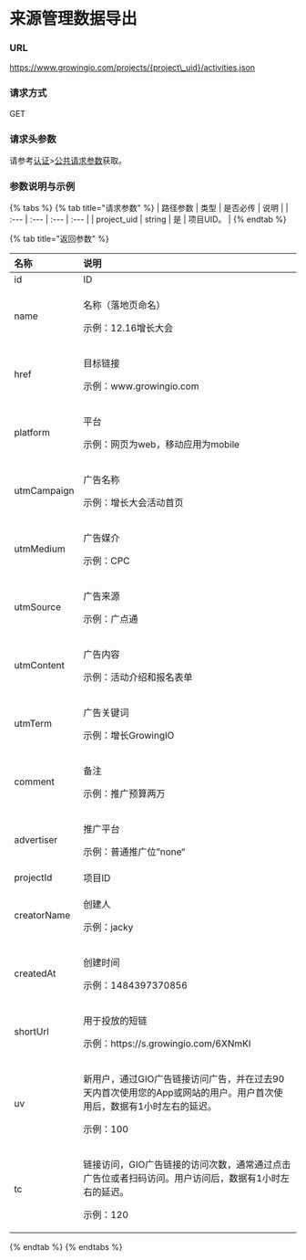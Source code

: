 # 来源管理数据导出

### URL

https://www.growingio.com/projects/{project\_uid}/activities.json

### 请求方式

GET

### 请求头参数

请参考[认证](../../authenticate/)&gt;[公共请求参数](../../authenticate/head-parameter.md)获取。

### 参数说明与示例

{% tabs %}
{% tab title="请求参数" %}
| 路径参数 | 类型 | 是否必传 | 说明 |
| :--- | :--- | :--- | :--- |
| project\_uid | string | 是 | 项目UID。 |
{% endtab %}

{% tab title="返回参数" %}
<table>
  <thead>
    <tr>
      <th style="text-align:left">&#x540D;&#x79F0;</th>
      <th style="text-align:left">&#x8BF4;&#x660E;</th>
    </tr>
  </thead>
  <tbody>
    <tr>
      <td style="text-align:left">id</td>
      <td style="text-align:left">ID</td>
    </tr>
    <tr>
      <td style="text-align:left">name</td>
      <td style="text-align:left">
        <p>&#x540D;&#x79F0;&#xFF08;&#x843D;&#x5730;&#x9875;&#x547D;&#x540D;&#xFF09;</p>
        <p>&#x793A;&#x4F8B;&#xFF1A;12.16&#x589E;&#x957F;&#x5927;&#x4F1A;</p>
      </td>
    </tr>
    <tr>
      <td style="text-align:left">href</td>
      <td style="text-align:left">
        <p>&#x76EE;&#x6807;&#x94FE;&#x63A5;</p>
        <p>&#x793A;&#x4F8B;&#xFF1A;www.growingio.com</p>
      </td>
    </tr>
    <tr>
      <td style="text-align:left">platform</td>
      <td style="text-align:left">
        <p>&#x5E73;&#x53F0;</p>
        <p>&#x793A;&#x4F8B;&#xFF1A;&#x7F51;&#x9875;&#x4E3A;web&#xFF0C;&#x79FB;&#x52A8;&#x5E94;&#x7528;&#x4E3A;mobile</p>
      </td>
    </tr>
    <tr>
      <td style="text-align:left">utmCampaign</td>
      <td style="text-align:left">
        <p>&#x5E7F;&#x544A;&#x540D;&#x79F0;</p>
        <p>&#x793A;&#x4F8B;&#xFF1A;&#x589E;&#x957F;&#x5927;&#x4F1A;&#x6D3B;&#x52A8;&#x9996;&#x9875;</p>
      </td>
    </tr>
    <tr>
      <td style="text-align:left">utmMedium</td>
      <td style="text-align:left">
        <p>&#x5E7F;&#x544A;&#x5A92;&#x4ECB;</p>
        <p>&#x793A;&#x4F8B;&#xFF1A;CPC</p>
      </td>
    </tr>
    <tr>
      <td style="text-align:left">utmSource</td>
      <td style="text-align:left">
        <p>&#x5E7F;&#x544A;&#x6765;&#x6E90;</p>
        <p>&#x793A;&#x4F8B;&#xFF1A;&#x5E7F;&#x70B9;&#x901A;</p>
      </td>
    </tr>
    <tr>
      <td style="text-align:left">utmContent</td>
      <td style="text-align:left">
        <p>&#x5E7F;&#x544A;&#x5185;&#x5BB9;</p>
        <p>&#x793A;&#x4F8B;&#xFF1A;&#x6D3B;&#x52A8;&#x4ECB;&#x7ECD;&#x548C;&#x62A5;&#x540D;&#x8868;&#x5355;</p>
      </td>
    </tr>
    <tr>
      <td style="text-align:left">utmTerm</td>
      <td style="text-align:left">
        <p>&#x5E7F;&#x544A;&#x5173;&#x952E;&#x8BCD;</p>
        <p>&#x793A;&#x4F8B;&#xFF1A;&#x589E;&#x957F;GrowingIO</p>
      </td>
    </tr>
    <tr>
      <td style="text-align:left">comment</td>
      <td style="text-align:left">
        <p>&#x5907;&#x6CE8;</p>
        <p>&#x793A;&#x4F8B;&#xFF1A;&#x63A8;&#x5E7F;&#x9884;&#x7B97;&#x4E24;&#x4E07;</p>
      </td>
    </tr>
    <tr>
      <td style="text-align:left">advertiser</td>
      <td style="text-align:left">
        <p>&#x63A8;&#x5E7F;&#x5E73;&#x53F0;</p>
        <p>&#x793A;&#x4F8B;&#xFF1A;&#x666E;&#x901A;&#x63A8;&#x5E7F;&#x4F4D;&#x201D;none&#x201C;</p>
      </td>
    </tr>
    <tr>
      <td style="text-align:left">projectId</td>
      <td style="text-align:left">&#x9879;&#x76EE;ID</td>
    </tr>
    <tr>
      <td style="text-align:left">creatorName</td>
      <td style="text-align:left">
        <p>&#x521B;&#x5EFA;&#x4EBA;</p>
        <p>&#x793A;&#x4F8B;&#xFF1A;jacky</p>
      </td>
    </tr>
    <tr>
      <td style="text-align:left">createdAt</td>
      <td style="text-align:left">
        <p>&#x521B;&#x5EFA;&#x65F6;&#x95F4;</p>
        <p>&#x793A;&#x4F8B;&#xFF1A;1484397370856</p>
      </td>
    </tr>
    <tr>
      <td style="text-align:left">shortUrl</td>
      <td style="text-align:left">
        <p>&#x7528;&#x4E8E;&#x6295;&#x653E;&#x7684;&#x77ED;&#x94FE;</p>
        <p>&#x793A;&#x4F8B;&#xFF1A;https://s.growingio.com/6XNmKl</p>
      </td>
    </tr>
    <tr>
      <td style="text-align:left">uv</td>
      <td style="text-align:left">
        <p>&#x65B0;&#x7528;&#x6237;&#xFF0C;&#x901A;&#x8FC7;GIO&#x5E7F;&#x544A;&#x94FE;&#x63A5;&#x8BBF;&#x95EE;&#x5E7F;&#x544A;&#xFF0C;&#x5E76;&#x5728;&#x8FC7;&#x53BB;90&#x5929;&#x5185;&#x9996;&#x6B21;&#x4F7F;&#x7528;&#x60A8;&#x7684;App&#x6216;&#x7F51;&#x7AD9;&#x7684;&#x7528;&#x6237;&#x3002;&#x7528;&#x6237;&#x9996;&#x6B21;&#x4F7F;&#x7528;&#x540E;&#xFF0C;&#x6570;&#x636E;&#x6709;1&#x5C0F;&#x65F6;&#x5DE6;&#x53F3;&#x7684;&#x5EF6;&#x8FDF;&#x3002;</p>
        <p>&#x793A;&#x4F8B;&#xFF1A;100</p>
      </td>
    </tr>
    <tr>
      <td style="text-align:left">tc</td>
      <td style="text-align:left">
        <p>&#x94FE;&#x63A5;&#x8BBF;&#x95EE;&#xFF0C;GIO&#x5E7F;&#x544A;&#x94FE;&#x63A5;&#x7684;&#x8BBF;&#x95EE;&#x6B21;&#x6570;&#xFF0C;&#x901A;&#x5E38;&#x901A;&#x8FC7;&#x70B9;&#x51FB;&#x5E7F;&#x544A;&#x4F4D;&#x6216;&#x8005;&#x626B;&#x7801;&#x8BBF;&#x95EE;&#x3002;&#x7528;&#x6237;&#x8BBF;&#x95EE;&#x540E;&#xFF0C;&#x6570;&#x636E;&#x6709;1&#x5C0F;&#x65F6;&#x5DE6;&#x53F3;&#x7684;&#x5EF6;&#x8FDF;&#x3002;</p>
        <p>&#x793A;&#x4F8B;&#xFF1A;120</p>
      </td>
    </tr>
  </tbody>
</table>
{% endtab %}
{% endtabs %}

